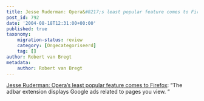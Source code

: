 ```yaml
---
title: Jesse Ruderman: Opera&#8217;s least popular feature comes to Firefox
post_id: 792
date: '2004-08-18T12:31:00+00:00'
published: true
taxonomy:
    migration-status: review
    category: [Ongecategoriseerd]
    tag: []
author: Robert van Bregt
metadata:
    author: Robert van Bregt
---
```

[Jesse Ruderman: Opera’s least popular feature comes to Firefox](http://web.archive.org/web/20050207104934/http://www.squarefree.com/archives/000553.html): “The adbar extension displays Google ads related to pages you view. “